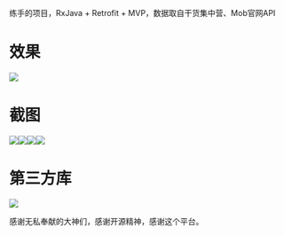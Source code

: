 ﻿ 练手的项目，RxJava + Retrofit + MVP，数据取自干货集中营、Mob官网API
  
# 效果
![](http://upload-images.jianshu.io/upload_images/7077845-a55801e672b7dc74.gif?imageMogr2/auto-orient/strip%7CimageView2/2/w/1240)


# 截图
![](http://upload-images.jianshu.io/upload_images/7077845-9069526cc3d5b6c7.jpg?imageMogr2/auto-orient/strip%7CimageView2/2/w/300)![](http://upload-images.jianshu.io/upload_images/7077845-985af473618080c0.jpg?imageMogr2/auto-orient/strip%7CimageView2/2/w/300)![](http://upload-images.jianshu.io/upload_images/7077845-cb0683bc0cdb32d9.png?imageMogr2/auto-orient/strip%7CimageView2/2/w/300)![](http://upload-images.jianshu.io/upload_images/7077845-6fa67c2c22b10309.jpg?imageMogr2/auto-orient/strip%7CimageView2/2/w/300)

# 第三方库
![](http://upload-images.jianshu.io/upload_images/7077845-a19ad38efb22bb37.png?imageMogr2/auto-orient/strip%7CimageView2/2/w/300)

感谢无私奉献的大神们，感谢开源精神，感谢这个平台。
